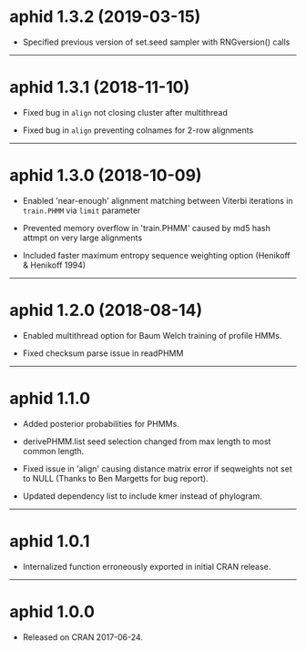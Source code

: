 # aphid 1.3.2 (2019-03-15)

* Specified previous version of set.seed sampler with RNGversion() calls

--------------------------------------------------------------------------------

# aphid 1.3.1 (2018-11-10)

* Fixed bug in `align` not closing cluster after multithread

* Fixed bug in `align` preventing colnames for 2-row alignments 

--------------------------------------------------------------------------------


# aphid 1.3.0 (2018-10-09)

* Enabled 'near-enough' alignment matching between Viterbi iterations in `train.PHMM` via `limit` parameter

* Prevented memory overflow in 'train.PHMM' caused by md5 hash attmpt on very large alignments 

* Included faster maximum entropy  sequence weighting option (Henikoff & Henikoff 1994)

--------------------------------------------------------------------------------

# aphid 1.2.0 (2018-08-14)

* Enabled multithread option for Baum Welch training of profile HMMs.

* Fixed checksum parse issue in readPHMM 

--------------------------------------------------------------------------------

# aphid 1.1.0

* Added posterior probabilities for PHMMs.

* derivePHMM.list seed selection changed from max length to most common length.

* Fixed issue in 'align' causing distance matrix error if seqweights not 
set to NULL (Thanks to Ben Margetts for bug report).

* Updated dependency list to include kmer instead of phylogram.

--------------------------------------------------------------------------------

# aphid 1.0.1

* Internalized function erroneously exported in initial CRAN release.

--------------------------------------------------------------------------------

# aphid 1.0.0

* Released on CRAN 2017-06-24.

